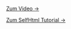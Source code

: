 [Zum Video →](https://www.youtube.com/watch?v=moID-7hCF28)

[Zum SelfHtml Tutorial →](https://wiki.selfhtml.org/wiki/HTML/Tutorials/HTML-Einstieg/Kapitel8)


